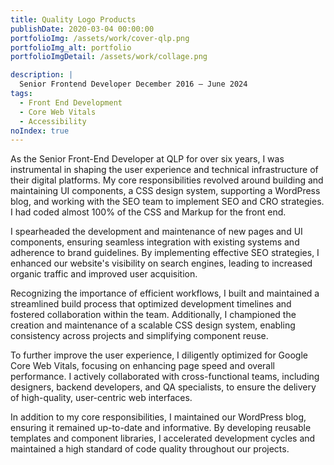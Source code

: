 ```yaml
---
title: Quality Logo Products
publishDate: 2020-03-04 00:00:00
portfolioImg: /assets/work/cover-qlp.png
portfolioImg_alt: portfolio
portfolioImgDetail: /assets/work/collage.png

description: |
  Senior Frontend Developer December 2016 – June 2024
tags:
  - Front End Development
  - Core Web Vitals
  - Accessibility
noIndex: true
---
```


As the Senior Front-End Developer at QLP for over six years, I was instrumental in shaping the user experience and technical infrastructure of their digital platforms. My core responsibilities revolved around building and maintaining UI components, a CSS design system, supporting a WordPress blog, and working with the SEO team to implement SEO and CRO strategies. I had coded almost 100% of the CSS and Markup for the front end.

I spearheaded the development and maintenance of new pages and UI components, ensuring seamless integration with existing systems and adherence to brand guidelines. By implementing effective SEO strategies, I enhanced our website's visibility on search engines, leading to increased organic traffic and improved user acquisition.

Recognizing the importance of efficient workflows, I built and maintained a streamlined build process that optimized development timelines and fostered collaboration within the team. Additionally, I championed the creation and maintenance of a scalable CSS design system, enabling consistency across projects and simplifying component reuse.

To further improve the user experience, I diligently optimized for Google Core Web Vitals, focusing on enhancing page speed and overall performance. I actively collaborated with cross-functional teams, including designers, backend developers, and QA specialists, to ensure the delivery of high-quality, user-centric web interfaces.

In addition to my core responsibilities, I maintained our WordPress blog, ensuring it remained up-to-date and informative. By developing reusable templates and component libraries, I accelerated development cycles and maintained a high standard of code quality throughout our projects.
